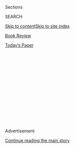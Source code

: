 <div id="app">

<div>

<div>

<div>

<div class="NYTAppHideMasthead css-1q2w90k e1suatyy0">

<div class="section css-ui9rw0 e1suatyy2">

<div class="css-eph4ug er09x8g0">

<div class="css-6n7j50">

</div>

<span class="css-1dv1kvn">Sections</span>

<div class="css-10488qs">

<span class="css-1dv1kvn">SEARCH</span>

</div>

[Skip to content](#site-content)[Skip to site index](#site-index)

</div>

<div id="masthead-section-label" class="css-1wr3we4 eaxe0e00">

[Book
Review](https://www.nytimes.com/section/books/review)

</div>

<div class="css-10698na e1huz5gh0">

</div>

</div>

<div id="masthead-bar-one" class="section hasLinks css-15hmgas e1csuq9d3">

<div class="css-uqyvli e1csuq9d0">

</div>

<div class="css-1uqjmks e1csuq9d1">

</div>

<div class="css-9e9ivx">

[](https://myaccount.nytimes.com/auth/login?response_type=cookie&client_id=vi)

</div>

<div class="css-1bvtpon e1csuq9d2">

[Today’s
Paper](https://www.nytimes.com/section/todayspaper)

</div>

</div>

</div>

</div>

<div data-aria-hidden="false">

<div id="site-content" data-role="main">

<div>

<div class="css-1aor85t" style="opacity:0.000000001;z-index:-1;visibility:hidden">

<div class="css-1hqnpie">

<div class="css-epjblv">

<span class="css-17xtcya">[Book
Review](/section/books/review)</span><span class="css-x15j1o">|</span><span class="css-fwqvlz">‘Looking
for Miss America’ Tells the History of the Legendary
Pageant</span>

</div>

<div class="css-k008qs">

<div class="css-1iwv8en">

<span class="css-18z7m18"></span>

<div>

</div>

</div>

<span class="css-1n6z4y">https://nyti.ms/3i9uf4b</span>

<div class="css-1705lsu">

<div class="css-4xjgmj">

<div class="css-4skfbu" data-role="toolbar" data-aria-label="Social Media Share buttons, Save button, and Comments Panel with current comment count" data-testid="share-tools">

  - 
  - 
  - 
  - 
    
    <div class="css-6n7j50">
    
    </div>

  - 

</div>

</div>

</div>

</div>

</div>

</div>

<div id="NYT_TOP_BANNER_REGION" class="css-13pd83m">

</div>

<div id="top-wrapper" class="css-1sy8kpn">

<div id="top-slug" class="css-l9onyx">

Advertisement

</div>

[Continue reading the main
story](#after-top)

<div class="ad top-wrapper" style="text-align:center;height:100%;display:block;min-height:250px">

<div id="top" class="place-ad" data-position="top" data-size-key="top">

</div>

</div>

<div id="after-top">

</div>

</div>

<div id="sponsor-wrapper" class="css-1hyfx7x">

<div id="sponsor-slug" class="css-19vbshk">

Supported by

</div>

[Continue reading the main
story](#after-sponsor)

<div id="sponsor" class="ad sponsor-wrapper" style="text-align:center;height:100%;display:block">

</div>

<div id="after-sponsor">

</div>

</div>

nonfiction

<div class="css-9u9xp4 ehdk2mb0">

# ‘Looking for Miss America’ Tells the History of the Legendary Pageant

</div>

<div class="css-79elbk" data-testid="photoviewer-wrapper">

<div class="css-z3e15g" data-testid="photoviewer-wrapper-hidden">

</div>

<div class="css-1a48zt4 ehw59r15" data-testid="photoviewer-children">

![<span class="css-16f3y1r e13ogyst0" data-aria-hidden="true">Yolande
Betbeze, Miss America, 1951. A vocal critic of the pageant’s white-bread
homogeneity, she advised Philip Roth on his portrayal of an ex-Miss New
Jersey in “American
Pastoral.”</span><span class="css-cnj6d5 e1z0qqy90" itemprop="copyrightHolder"><span class="css-1ly73wi e1tej78p0">Credit...</span><span><span>Associated
Press</span></span></span>](https://static01.nyt.com/images/2020/08/04/books/review/04Fischer1/merlin_105032884_440a458c-3575-495e-8312-a890f5ab2649-articleLarge.jpg?quality=75&auto=webp&disable=upscale)

</div>

</div>

<div class="css-170u9t6">

<div class="css-u7fh8e">

<div class="css-79elbk">

Buy Book<span data-aria-hidden="true">
    ▾</span>

  - [Amazon](https://www.amazon.com/gp/search?index=books&tag=NYTBSREV-20&field-keywords=Looking+for+Miss+America%3A+A+Pageant%27s+100-Year+Quest+to+Define+Womanhood+Margot+Mifflin)
  - [Apple
    Books](https://du-gae-books-dot-nyt-du-prd.appspot.com/buy?title=Looking+for+Miss+America%3A+A+Pageant%27s+100-Year+Quest+to+Define+Womanhood&author=Margot+Mifflin)
  - [Barnes and
    Noble](https://www.anrdoezrs.net/click-7990613-11819508?url=https%3A%2F%2Fwww.barnesandnoble.com%2Fw%2F%3Fean%3D9781640092235)
  - [Books-A-Million](https://www.anrdoezrs.net/click-7990613-35140?url=https%3A%2F%2Fwww.booksamillion.com%2Fp%2FLooking%2Bfor%2BMiss%2BAmerica%253A%2BA%2BPageant%2527s%2B100-Year%2BQuest%2Bto%2BDefine%2BWomanhood%2FMargot%2BMifflin%2F9781640092235)
  - [Bookshop](https://bookshop.org/a/3546/9781640092235)
  - [Indiebound](https://www.indiebound.org/book/9781640092235?aff=NYT)

</div>

When you purchase an independently reviewed book through our site, we
earn an affiliate commission.

</div>

</div>

<div class="css-xt80pu e12qa4dv0">

<div class="css-18e8msd">

<div class="css-vp77d3 epjyd6m0">

<div class="css-1baulvz">

By <span class="css-1baulvz last-byline" itemprop="name">Molly
Fischer</span>

</div>

</div>

  - Aug. 4,
    2020

  - 
    
    <div class="css-4xjgmj">
    
    <div class="css-d8bdto" data-role="toolbar" data-aria-label="Social Media Share buttons, Save button, and Comments Panel with current comment count" data-testid="share-tools">
    
      - 
      - 
      - 
      - 
        
        <div class="css-6n7j50">
        
        </div>
    
      - 
    
    </div>
    
    </div>

</div>

</div>

<div class="section meteredContent css-1r7ky0e" name="articleBody" itemprop="articleBody">

<div class="css-1fanzo5 StoryBodyCompanionColumn">

<div class="css-53u6y8">

**LOOKING FOR MISS AMERICA**  
**A Pageant’s 100-Year Quest to Define Womanhood**  
By Margot Mifflin

First of all, in case you wondered, Donald Trump does not own, nor has
he ever owned, the Miss America pageant. He owned the other one — Miss
USA. Margot Mifflin makes this clarification a few times in the course
of her book “Looking for Miss America: A Pageant’s 100-Year Quest to
Define Womanhood.”

“When I tell people the topic of this book, 90 percent respond by saying
it’s timely because of Trump,” Mifflin explains in one parenthetical
aside. The president has bragged about surprising teenage pageant
contestants in their dressing room and once “famously fat-shamed a Miss
Universe.” In the minds of many, including Mifflin’s interlocutors,
“this was all Miss America scandal,” she writes — but no.

The need to draw the distinction is revealing. Today, the Miss America
pageant is culturally marginal enough for the average person to possess
only a blurry awareness that it persists. This average person isn’t
keeping it straight from rival pageants, [much less reliably tuning
in](https://www.hollywoodreporter.com/live-feed/miss-america-2020-tv-ratings-thursday-dec-19-2019-1264411#:~:text=For%20the%20second%20straight%20year,rating%20in%20adults%2018%2D49.).
But at the same time, for its partisans, there’s also long been a need
to hold Miss America apart from other pageants. In the words of Lenora
Slaughter, the woman who gave Miss America its enduring shape and served
as the pageant’s director for 32 years: “It couldn’t just be a beauty
contest.”

</div>

</div>

<div class="css-79elbk" data-testid="photoviewer-wrapper">

<div class="css-z3e15g" data-testid="photoviewer-wrapper-hidden">

</div>

<div class="css-1a48zt4 ehw59r15" data-testid="photoviewer-children">

![](https://static01.nyt.com/images/2020/07/01/books/review/Fischer2/Fischer2-articleLarge.jpg?quality=75&auto=webp&disable=upscale)

</div>

</div>

<div class="css-1fanzo5 StoryBodyCompanionColumn">

<div class="css-53u6y8">

The challenge Mifflin sets herself in “Looking for Miss America” is
articulating what exactly makes this nearly 100-year-old institution
something more. For Slaughter, distinguishing Miss America meant
offering a talent competition and scholarships; today, the pageant touts
itself as “one of the nation’s largest providers of scholarship
assistance to young women,” with $3 million awarded annually. This
branding sidesteps the question of what scholarships have to do with
swimsuits — Miss America maintained its swimsuit competition until 2018
— and thus tends to inspire a certain amount of skepticism. (“It is
*not* a beauty pageant; it is a scholarship program\!” Sandra Bullock
snaps, of the fictional pageant in which she competes in “Miss
Congeniality.”)

</div>

</div>

<div class="css-1fanzo5 StoryBodyCompanionColumn">

<div class="css-53u6y8">

Mifflin is no Miss America apologist. She’s cleareyed about the
pageant’s many hypocrisies and failures, which include a legacy of
racial exclusion that endured long after a rule requiring contestants to
be “in good health and of the white race” was scrapped in the 1950s. But
Mifflin, too, is invested in the pageant’s sense of specialness; she’s
mining Miss America for meaning, which requires making the case that
there’s meaning to be found. “The pageant has wormed its way into our
national subconscious,” she writes. A different kind of book might be
written about the subculture that has sprung up around Miss America,
about the feeder pageants and local traditions that make up the lived
experience of the pageant for most of the thousands of women who
compete. (Today, they number around 4,000; in the 1980s, the figure was
more like 80,000.) “Looking for Miss America” focuses instead on the
pageant’s mass-culture significance — the stage it has offered and the
kind of public figures it has produced.

Who is Miss America? She’s not quite a first lady and not quite a
Playboy Bunny, but she shares some qualifications and job
responsibilities with both. She plays a ceremonial role that’s patriotic
without being democratic, simultaneously quasi-royal and girl-next-door,
and also, on occasion, under-clothed. She represents some unstable
combination of qualities that Americans might want to salute, feel up or
be.

Mifflin tracks the evolution of that peculiar role alongside the
shifting expectations and ideals of femininity in America, from flappers
to Rosie the Riveter to Helen Gurley Brown to “empowerment” doublespeak.
The marks she hits are largely familiar, and her galloping pace through
a century of pop culture — 310 pages pass swiftly — produces some
moments of Wikipedia on speed. (“In the 1970s, punk music channeled
white-knuckled anger and nihilistic despair, and ‘Saturday Night Live’
lampooned celebrities and politicians.”) “Looking for Miss America” is
at its best when Mifflin pauses this sweeping summary to tell the
stories of individual contestants. The pageant’s tensions and
ambiguities emerge most vividly through the way particular women
understood them in the context of their particular
time.

</div>

</div>

<div class="css-79elbk" data-testid="photoviewer-wrapper">

<div class="css-z3e15g" data-testid="photoviewer-wrapper-hidden">

</div>

<div class="css-1a48zt4 ehw59r15" data-testid="photoviewer-children">

<div class="css-1xdhyk6 erfvjey0">

<span class="css-1ly73wi e1tej78p0">Image</span>

<div class="css-zjzyr8">

<div data-testid="lazyimage-container" style="height:298.37777777777774px">

</div>

</div>

</div>

<span class="css-16f3y1r e13ogyst0" data-aria-hidden="true">Vanessa
Williams, Miss America, 1984. The only winner to resign the title,
Williams went on to become more successful than any Miss America had
ever
been.</span><span class="css-cnj6d5 e1z0qqy90" itemprop="copyrightHolder"><span class="css-1ly73wi e1tej78p0">Credit...</span><span>Danny
Drake/Associated Press</span></span>

</div>

</div>

<div class="css-1fanzo5 StoryBodyCompanionColumn">

<div class="css-53u6y8">

For Yolande Betbeze — the 1951 winner, and one of Mifflin’s most
affectionate portraits — Miss America was a ticket out of Mobile, Ala.,
to New York City, where she studied philosophy at the New School and
acting with Stella Adler. Betbeze got involved with the civil rights
movement and started an Off Broadway theater; in later life, she became
a fixture of D.C. society, maintaining a long-term affair with an
Algerian resistance fighter turned diplomat.

She became a vocal critic of Miss America, particularly its white-bread
homogeneity, but her own experiences gained literary immortality: She
advised Philip Roth on his portrayal of an ex-Miss New Jersey in
“American Pastoral*.*” And she also managed to rewrite Miss America’s
job description by refusing to model swimsuits during her reign. (The
pageant’s swimwear sponsor was sufficiently aggrieved that it abandoned
Miss America and launched a pageant of its own — Miss USA, eventually
acquired by Trump.)

As much as the history of Miss America is about womanhood, it’s also
about celebrity, and the developing American attitude toward fame. In
the pageant’s earliest years, seeking to capitalize on the event’s
publicity was considered unsavory; in the modern era, the contest has
been matter-of-factly regarded as a steppingstone to public life.
Perhaps the pageant’s most illuminating winner is Vanessa Williams: In
1984, Williams became the first Black woman crowned Miss America, and
was applauded as a barrier-breaker even by some pageant skeptics — while
also becoming the object of death threats from strangers and racist
jokes from Johnny Carson. Then, 10 months into her reign, Williams
learned Penthouse planned to publish nude photos obtained without her
permission. When the magazine came out, she was given 72 hours to resign
her title. Mifflin writes, “Williams was the pageant’s own Hester
Prynne, the first and only winner to be dethroned, whose transgression
only intensified her aura.” Indeed, a funny thing happened after
Williams stopped being Miss America: She became more successful than any
Miss America had ever been. Her debut album went platinum; she collected
Grammy, Tony and Emmy nominations; she’s enjoyed a long career onstage
and onscreen. Her ascendancy to the status of actual famous person made
winning Miss America seem provincial in comparison.

In 1970, the pageant had 22 million viewers; by 2000, viewership had
declined to 8.8 million. The 21st century grew increasingly removed from
the years in which Miss America had been a prime target for feminist
protest, when a critic might plausibly write of “turning on the TV to
watch at least one or two beauty contests each year,” as Pauline Kael
did in 1975. Reality TV has usurped its appeal as entertainment, and
ambitious young women who want to capitalize on looks and charisma don’t
need an organized competition; they’ve got Instagram.

The Miss America pageant’s earliest origins, back in 1921, lay in local
business owners’ desire to extend the Atlantic City tourist season from
the summer months and into early fall. After the 2018 pageant, the
city’s Casino Reinvestment Development Authority pulled its subsidies
and ousted Miss America from its traditional venue at Boardwalk Hall — a
mighty symbolic blow to an institution already struggling to find its
footing in a changed world. (Gretchen Carlson, Miss America 1989,
assumed a leadership role in the aftermath of \#MeToo, but her tenure
was controversial and short-lived.) The commercial promise that saw the
pageant through shifting winds of feminism and fame would seem, at
present, to have mostly disappeared. Mifflin’s lively book reads as an
obituary.

</div>

</div>

</div>

<div>

</div>

<div>

</div>

<div>

</div>

<div>

<div id="bottom-wrapper" class="css-1ede5it">

<div id="bottom-slug" class="css-l9onyx">

Advertisement

</div>

[Continue reading the main
story](#after-bottom)

<div id="bottom" class="ad bottom-wrapper" style="text-align:center;height:100%;display:block;min-height:90px">

</div>

<div id="after-bottom">

</div>

</div>

</div>

</div>

</div>

## Site Index

<div>

</div>

## Site Information Navigation

  - [© <span>2020</span> <span>The New York Times
    Company</span>](https://help.nytimes.com/hc/en-us/articles/115014792127-Copyright-notice)

<!-- end list -->

  - [NYTCo](https://www.nytco.com/)
  - [Contact
    Us](https://help.nytimes.com/hc/en-us/articles/115015385887-Contact-Us)
  - [Work with us](https://www.nytco.com/careers/)
  - [Advertise](https://nytmediakit.com/)
  - [T Brand Studio](http://www.tbrandstudio.com/)
  - [Your Ad
    Choices](https://www.nytimes.com/privacy/cookie-policy#how-do-i-manage-trackers)
  - [Privacy](https://www.nytimes.com/privacy)
  - [Terms of
    Service](https://help.nytimes.com/hc/en-us/articles/115014893428-Terms-of-service)
  - [Terms of
    Sale](https://help.nytimes.com/hc/en-us/articles/115014893968-Terms-of-sale)
  - [Site
    Map](https://spiderbites.nytimes.com)
  - [Help](https://help.nytimes.com/hc/en-us)
  - [Subscriptions](https://www.nytimes.com/subscription?campaignId=37WXW)

</div>

</div>

</div>

</div>

